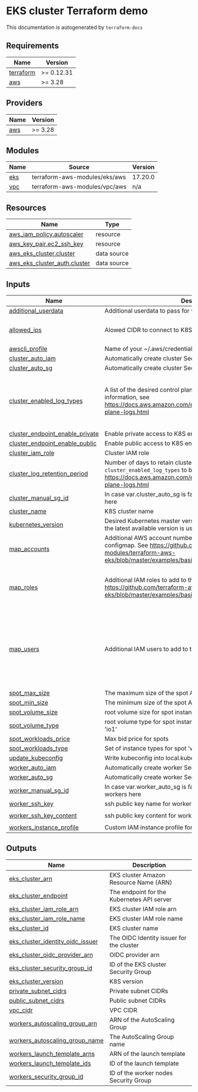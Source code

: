 # EKS cluster Terraform demo

This documentation is autogenerated by `terraform-docs`

## Requirements

| Name | Version |
|------|---------|
| <a name="requirement_terraform"></a> [terraform](#requirement\_terraform) | >= 0.12.31 |
| <a name="requirement_aws"></a> [aws](#requirement\_aws) | >= 3.28 |

## Providers

| Name | Version |
|------|---------|
| <a name="provider_aws"></a> [aws](#provider\_aws) | >= 3.28 |

## Modules

| Name | Source | Version |
|------|--------|---------|
| <a name="module_eks"></a> [eks](#module\_eks) | terraform-aws-modules/eks/aws | 17.20.0 |
| <a name="module_vpc"></a> [vpc](#module\_vpc) | terraform-aws-modules/vpc/aws | n/a |

## Resources

| Name | Type |
|------|------|
| [aws_iam_policy.autoscaler](https://registry.terraform.io/providers/hashicorp/aws/latest/docs/resources/iam_policy) | resource |
| [aws_key_pair.ec2_ssh_key](https://registry.terraform.io/providers/hashicorp/aws/latest/docs/resources/key_pair) | resource |
| [aws_eks_cluster.cluster](https://registry.terraform.io/providers/hashicorp/aws/latest/docs/data-sources/eks_cluster) | data source |
| [aws_eks_cluster_auth.cluster](https://registry.terraform.io/providers/hashicorp/aws/latest/docs/data-sources/eks_cluster_auth) | data source |

## Inputs

| Name | Description | Type | Default | Required |
|------|-------------|------|---------|:--------:|
| <a name="input_additional_userdata"></a> [additional\_userdata](#input\_additional\_userdata) | Additional userdata to pass for worker nodes | `string` | `"echo \"Empty additional userdata. Nothing to provision.\"\n"` | no |
| <a name="input_allowed_ips"></a> [allowed\_ips](#input\_allowed\_ips) | Alowed CIDR to connect to K8S endpoint | `list(string)` | <pre>[<br>  "0.0.0.0/0"<br>]</pre> | no |
| <a name="input_awscli_profile"></a> [awscli\_profile](#input\_awscli\_profile) | Name of your ~/.aws/credentials profile | `string` | `"msrv"` | no |
| <a name="input_cluster_auto_iam"></a> [cluster\_auto\_iam](#input\_cluster\_auto\_iam) | Automatically create cluster Security Group | `bool` | `true` | no |
| <a name="input_cluster_auto_sg"></a> [cluster\_auto\_sg](#input\_cluster\_auto\_sg) | Automatically create cluster Security Group | `bool` | `true` | no |
| <a name="input_cluster_enabled_log_types"></a> [cluster\_enabled\_log\_types](#input\_cluster\_enabled\_log\_types) | A list of the desired control plane logging to enable. For more information, see https://docs.aws.amazon.com/en_us/eks/latest/userguide/control-plane-logs.html | `list(string)` | <pre>[<br>  "api",<br>  "audit",<br>  "authenticator",<br>  "controllerManager",<br>  "scheduler"<br>]</pre> | no |
| <a name="input_cluster_endpoint_enable_private"></a> [cluster\_endpoint\_enable\_private](#input\_cluster\_endpoint\_enable\_private) | Enable private access to K8S endpoint | `bool` | `true` | no |
| <a name="input_cluster_endpoint_enable_public"></a> [cluster\_endpoint\_enable\_public](#input\_cluster\_endpoint\_enable\_public) | Enable public access to K8S endpoint | `bool` | `true` | no |
| <a name="input_cluster_iam_role"></a> [cluster\_iam\_role](#input\_cluster\_iam\_role) | Cluster IAM role | `string` | `""` | no |
| <a name="input_cluster_log_retention_period"></a> [cluster\_log\_retention\_period](#input\_cluster\_log\_retention\_period) | Number of days to retain cluster logs. Requires `cluster_enabled_log_types` to be set. See https://docs.aws.amazon.com/en_us/eks/latest/userguide/control-plane-logs.html | `number` | `30` | no |
| <a name="input_cluster_manual_sg_id"></a> [cluster\_manual\_sg\_id](#input\_cluster\_manual\_sg\_id) | In case var.cluster\_auto\_sg is false set security group ID for cluster here | `string` | `""` | no |
| <a name="input_cluster_name"></a> [cluster\_name](#input\_cluster\_name) | K8S cluster name | `string` | `"epm-msrv-cluster-dev"` | no |
| <a name="input_kubernetes_version"></a> [kubernetes\_version](#input\_kubernetes\_version) | Desired Kubernetes master version. If you do not specify a value, the latest available version is used | `string` | `"1.21"` | no |
| <a name="input_map_accounts"></a> [map\_accounts](#input\_map\_accounts) | Additional AWS account numbers to add to the aws-auth configmap. See https://github.com/terraform-aws-modules/terraform-aws-eks/blob/master/examples/basic/variables.tf | `list(string)` | `[]` | no |
| <a name="input_map_roles"></a> [map\_roles](#input\_map\_roles) | Additional IAM roles to add to the aws-auth configmap. See https://github.com/terraform-aws-modules/terraform-aws-eks/blob/master/examples/basic/variables.tf | <pre>list(object({<br>    rolearn  = string<br>    username = string<br>    groups   = list(string)<br>  }))</pre> | `[]` | no |
| <a name="input_map_users"></a> [map\_users](#input\_map\_users) | Additional IAM users to add to the aws-auth configmap. | <pre>list(object({<br>    userarn  = string<br>    username = string<br>    groups   = list(string)<br>  }))</pre> | <pre>[<br>  {<br>    "groups": [<br>      "system:masters"<br>    ],<br>    "userarn": "arn:aws:iam::390133181240:user/eugene_burachevskiy@epam.com",<br>    "username": "eugene_burachevskiy@epam.com"<br>  }<br>]</pre> | no |
| <a name="input_spot_max_size"></a> [spot\_max\_size](#input\_spot\_max\_size) | The maximum size of the spot AutoScaling Groups | `number` | `3` | no |
| <a name="input_spot_min_size"></a> [spot\_min\_size](#input\_spot\_min\_size) | The minimum size of the spot AutoScaling Group | `number` | `1` | no |
| <a name="input_spot_volume_size"></a> [spot\_volume\_size](#input\_spot\_volume\_size) | root volume size for spot instances | `number` | `30` | no |
| <a name="input_spot_volume_type"></a> [spot\_volume\_type](#input\_spot\_volume\_type) | root volume type for spot instances, can be 'standard', 'gp2', or 'io1' | `string` | `"gp2"` | no |
| <a name="input_spot_workloads_price"></a> [spot\_workloads\_price](#input\_spot\_workloads\_price) | Max bid price for spots | `string` | `"0.09"` | no |
| <a name="input_spot_workloads_type"></a> [spot\_workloads\_type](#input\_spot\_workloads\_type) | Set of instance types for spot 'workloads' group | `string` | `"m5a.large"` | no |
| <a name="input_update_kubeconfig"></a> [update\_kubeconfig](#input\_update\_kubeconfig) | Write kubeconfig into local.kube\_home | `bool` | `true` | no |
| <a name="input_worker_auto_iam"></a> [worker\_auto\_iam](#input\_worker\_auto\_iam) | Automatically create worker Security Group | `bool` | `true` | no |
| <a name="input_worker_auto_sg"></a> [worker\_auto\_sg](#input\_worker\_auto\_sg) | Automatically create worker Security Group | `bool` | `true` | no |
| <a name="input_worker_manual_sg_id"></a> [worker\_manual\_sg\_id](#input\_worker\_manual\_sg\_id) | In case var.worker\_auto\_sg is false set security group ID for workers here | `string` | `""` | no |
| <a name="input_worker_ssh_key"></a> [worker\_ssh\_key](#input\_worker\_ssh\_key) | ssh public key name for workers | `string` | `"eugene_burachevskiy@epam.com"` | no |
| <a name="input_worker_ssh_key_content"></a> [worker\_ssh\_key\_content](#input\_worker\_ssh\_key\_content) | ssh public key content for workers | `string` | `"ssh-rsa AAAAB3NzaC1yc2EAAAADAQABAAABAQDGqEBr9D3Nf1rzi8m0GLXqOD0ruIcKmUjUPqWPGduza5BmSO4i0p1bi25OAYYRUlw0Q1DcT8gA52EY7UroL6s0H0FUp2LS8si+fIvMHKBNQs9yBKZG0nu9SJ+ZENXgoSr4+GY+AO44Wrfpa5IMBq0R2n+jpNJY9AbpAhQxh4wL0pEixeqCOeSt0FCspCDe9ufB9bJSE9kA1JSmHBQppAk8zgbJT1hMAXTOI7Gf0qRaHiG6yvwJWDd+CXbaCOQb1w94t0s2c2HvxeDdFL15ysP7FH/yvVz8tLkL6olfwKMf/eGSlQSHN757Ca5Aufn7/o6y9uw0QoFFsZ4/hn56B2xh"` | no |
| <a name="input_workers_instance_profile"></a> [workers\_instance\_profile](#input\_workers\_instance\_profile) | Custom IAM instance profile for worker nodes | `string` | `""` | no |

## Outputs

| Name | Description |
|------|-------------|
| <a name="output_eks_cluster_arn"></a> [eks\_cluster\_arn](#output\_eks\_cluster\_arn) | EKS cluster Amazon Resource Name (ARN) |
| <a name="output_eks_cluster_endpoint"></a> [eks\_cluster\_endpoint](#output\_eks\_cluster\_endpoint) | The endpoint for the Kubernetes API server |
| <a name="output_eks_cluster_iam_role_arn"></a> [eks\_cluster\_iam\_role\_arn](#output\_eks\_cluster\_iam\_role\_arn) | EKS cluster IAM role arn |
| <a name="output_eks_cluster_iam_role_name"></a> [eks\_cluster\_iam\_role\_name](#output\_eks\_cluster\_iam\_role\_name) | EKS cluster IAM role name |
| <a name="output_eks_cluster_id"></a> [eks\_cluster\_id](#output\_eks\_cluster\_id) | EKS cluster name |
| <a name="output_eks_cluster_identity_oidc_issuer"></a> [eks\_cluster\_identity\_oidc\_issuer](#output\_eks\_cluster\_identity\_oidc\_issuer) | The OIDC Identity issuer for the cluster |
| <a name="output_eks_cluster_oidc_provider_arn"></a> [eks\_cluster\_oidc\_provider\_arn](#output\_eks\_cluster\_oidc\_provider\_arn) | OIDC provider arn |
| <a name="output_eks_cluster_security_group_id"></a> [eks\_cluster\_security\_group\_id](#output\_eks\_cluster\_security\_group\_id) | ID of the EKS cluster Security Group |
| <a name="output_eks_cluster_version"></a> [eks\_cluster\_version](#output\_eks\_cluster\_version) | K8S version |
| <a name="output_private_subnet_cidrs"></a> [private\_subnet\_cidrs](#output\_private\_subnet\_cidrs) | Private subnet CIDRs |
| <a name="output_public_subnet_cidrs"></a> [public\_subnet\_cidrs](#output\_public\_subnet\_cidrs) | Public subnet CIDRs |
| <a name="output_vpc_cidr"></a> [vpc\_cidr](#output\_vpc\_cidr) | VPC CIDR |
| <a name="output_workers_autoscaling_group_arn"></a> [workers\_autoscaling\_group\_arn](#output\_workers\_autoscaling\_group\_arn) | ARN of the AutoScaling Group |
| <a name="output_workers_autoscaling_group_name"></a> [workers\_autoscaling\_group\_name](#output\_workers\_autoscaling\_group\_name) | The AutoScaling Group name |
| <a name="output_workers_launch_template_arns"></a> [workers\_launch\_template\_arns](#output\_workers\_launch\_template\_arns) | ARN of the launch template |
| <a name="output_workers_launch_template_ids"></a> [workers\_launch\_template\_ids](#output\_workers\_launch\_template\_ids) | ID of the launch template |
| <a name="output_workers_security_group_id"></a> [workers\_security\_group\_id](#output\_workers\_security\_group\_id) | ID of the worker nodes Security Group |
